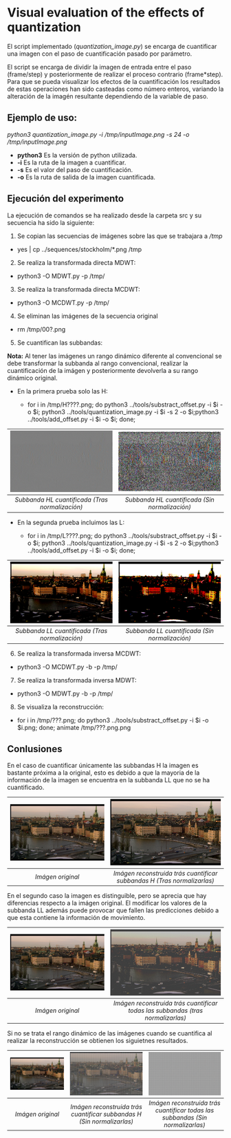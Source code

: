 # Visual evaluation of the effects of quantization 

El script implementado (*quantization_image.py*) se encarga de cuantificar una imagen con el paso de cuantificación
pasado por parámetro.

El script se encarga de dividir la imagen de entrada entre el paso (frame/step) y posteriormente de realizar el proceso contrario (frame*step). Para que se pueda visualizar los efectos de la cuantificación los resultados de estas operaciones han sido casteadas como número enteros, variando la alteración de la imagén resultante dependiendo de la variable de paso.

## Ejemplo de uso:

 *python3 quantization_image.py -i /tmp/inputImage.png -s 24 -o /tmp/inputImage.png*

* **python3** Es la versión de python utilizada.
* **-i** Es la ruta de la imagen a cuantificar.
* **-s** Es el valor del paso de cuantificación.
* **-o** Es la ruta de salida de la imagen cuantificada.

## Ejecución del experimento

La ejecución de comandos se ha realizado desde la carpeta src y su secuencia ha sido la siguiente:

1. Se copian las secuencias de imágenes sobre las que se trabajara a */tmp*

  -  yes | cp ../sequences/stockholm/*.png /tmp  
 
2. Se realiza la transformada directa MDWT:  

  - python3 -O MDWT.py -p /tmp/  
 
3. Se realiza la transformada directa MCDWT:  

  - python3 -O MCDWT.py -p /tmp/  
 
4. Se eliminan las imágenes de la secuencia original 

  - rm /tmp/00?.png

5. Se cuantifican las subbandas:

**Nota:** Al tener las imágenes un rango dinámico diferente al convencional se debe transformar la subbanda al rango convencional, realizar la cuantificación de la imágen y posteriormente devolverla a su rango dinámico original.

  - En la primera prueba solo las H:

    - for i in /tmp/H????.png; do python3 ../tools/substract_offset.py -i $i -o $i; python3 ../tools/quantization_image.py -i $i -s 2 -o $i;python3 ../tools/add_offset.py -i $i -o $i; done;
    
| ![](images/quantization_normalized_HL.png)| ![](images/quantization_not_normalized_HL.png)|
|:--:| :--:| 
| *Subbanda HL cuantificada (Tras normalización)*|*Subbanda HL cuantificada (Sin normalización)*|

  - En la segunda prueba incluimos las L:

    - for i in /tmp/L????.png; do python3 ../tools/substract_offset.py -i $i -o $i; python3 ../tools/quantization_image.py -i $i -s 2 -o $i;python3 ../tools/add_offset.py -i $i -o $i; done;
    
| ![](images/quantization_normalized_LL.png)| ![](images/quantization_not_normalized_LL.png)|
|:--:| :--:| 
| *Subbanda LL cuantificada (Tras normalización)*|*Subbanda LL cuantificada (Sin normalización)*|
   
 6.  Se realiza la transformada inversa MCDWT:  

  - python3 -O MCDWT.py -b -p /tmp/  
 
 7. Se realiza la transformada inversa MDWT:  

  - python3 -O MDWT.py -b -p /tmp/  
 
8. Se visualiza la reconstrucción:  

  - for i in /tmp/???.png; do python3 ../tools/substract_offset.py -i $i -o $i.png; done; animate /tmp/???.png.png
  
  ## Conlusiones

En el caso de cuantificar únicamente las subbandas H la imagen es bastante próxima a la original, esto es debido a que 
la mayoria de la información de la imagen se encuentra en la subbanda LL que no se ha cuantificado.

| ![](images/quantization_original.png)| ![](images/quantization_reconstructionH.png)|
|:--:| :--:| 
| *Imágen original*|*Imágen reconstruida trás cuantificar subbandas H (Tras normalizarlas)*|

En el segundo caso la imagen es distinguible, pero se aprecia que hay diferencias respecto a la imágen original. El modificar los valores de la subbanda LL además puede provocar que fallen las predicciones debido a que esta contiene la información de movimiento.

| ![](images/quantization_original.png)| ![](images/quantization_reconstructionFull.png)|
|:--:| :--:| 
| *Imágen original*|*Imágen reconstruida trás cuantificar todas las subbandas (tras normalizarlas)*|

Si no se trata el rango dinámico de las imágenes cuando se cuantifica al realizar la reconstrucción se obtienen los siguietnes resultados.

| ![](images/quantization_original.png)| ![](images/quantization_not_normalized_reconstructionH.png)|![](images/quantization_not_normalized_reconstructionFull.png)|
|:--:| :--:| :--:| 
| *Imágen original*|*Imágen reconstruida trás cuantificar subbandas H (Sin normalizarlas)*|*Imágen reconstruida trás cuantificar todas las subbandas (Sin normalizarlas)*|

